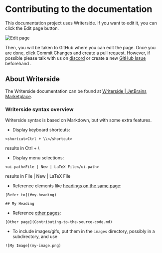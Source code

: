 # Contributing to the documentation

This documentation project uses Writerside.
If you want to edit it, you can click the <control>Edit page</control> button.

![Edit page](edit-page.png)

Then, you will be taken to GitHub where you can edit the page.
Once you are done, click <control>Commit Changes</control> and create a pull request.
<format color="BlueViolet">However, if possible please talk with us on
    <format color="DarkOrange">
        <a href="https://discord.com/invite/DrfX6286kF">discord</a>
    </format>
    or create a new
    <format color="DarkOrange">
        <a href="https://github.com/Chillax-ORG/chillaxdocs/issues/new">GitHub Issue</a>
    </format>
    beforehand
</format>.

## About Writerside

The Writerside documentation can be found at [Writerside | JetBrains Marketplace](https://plugins.jetbrains.com/plugin/20158-writerside/docs).

### Writerside syntax overview
Writerside syntax is based on Markdown, but with some extra features.

* Display keyboard shortcuts:

<!-- ```markdown -->
```
<shortcut>Ctrl + \\</shortcut>
```

results in <shortcut>Ctrl + \\</shortcut>

* Display menu selections:

<!-- ```markdown -->
```
<ui-path>File | New | LaTeX File</ui-path>
```

results in <ui-path>File | New | LaTeX File</ui-path>

* Reference elements like [headings on the same page](#writerside-syntax-overview):

<!-- ```markdown -->
```
[Refer to](#my-heading)

## My Heading
```

* Reference [other pages](Contributing-to-the-source-code.md):

<!-- ```markdown -->
```
[Other page](Contributing-to-the-source-code.md)
```

* To include images/gifs, put them in the `images` directory, possibly in a subdirectory, and use

<!-- ```markdown -->
```
![My Image](my-image.png)
```
